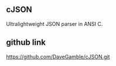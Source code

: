 ## cJSON

Ultralightweight JSON parser in ANSI C.

## github link

https://github.com/DaveGamble/cJSON.git
